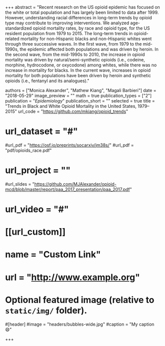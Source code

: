 +++
abstract = "Recent research on the US opioid epidemic has focused on the white or total population and has largely been limited to data after 1999. However, understanding racial differences in long-term trends by opioid type may contribute to improving interventions. We analyzed age-standardized opioid mortality rates, by race and opioid type, for the US resident population from 1979 to 2015. The long-term trends in opioid-related mortality for non-Hispanic blacks and non-Hispanic whites went through three successive waves. In the first wave, from 1979 to the mid-1990s, the epidemic affected both populations and was driven by heroin. In the second wave, from the mid-1990s to 2010, the increase in opioid mortality was driven by natural/semi-synthetic opioids (i.e., codeine, morphine, hydrocodone, or oxycodone) among whites, while there was no increase in mortality for blacks. In the current wave, increases in opioid mortality for both populations have been driven by heroin and synthetic opioids (i.e., fentanyl and its analogues)."

authors = ["Monica Alexander", "Mathew Kiang", "Magali Barbieri"]
date = "2018-05-29"
image_preview = ""
math = true
publication_types = ["2"]
publication = "*Epidemiology*"
publication_short = ""
selected = true
title = "Trends in Black and White Opioid Mortality in the United States, 1979–2015"
url_code = "https://github.com/mkiang/opioid_trends"
# url_dataset = "#"
#url_pdf = "https://osf.io/preprints/socarxiv/jm38s/"
#url_pdf = "pdf/opioids_race.pdf"
# url_project = ""
#url_slides = "https://github.com/MJAlexander/opioid-mcd/blob/master/report/paa_2017_presentation/paa_2017.pdf"
# url_video = "#"

# [[url_custom]]
# name = "Custom Link"
# url = "http://www.example.org"

# Optional featured image (relative to `static/img/` folder).
#[header]
#image = "headers/bubbles-wide.jpg"
#caption = "My caption :smile:"

+++

